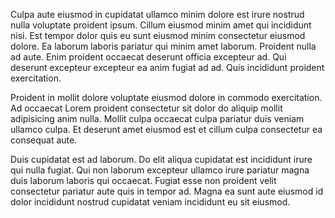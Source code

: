 Culpa aute eiusmod in cupidatat ullamco minim dolore est irure nostrud nulla voluptate proident ipsum. Cillum eiusmod minim amet qui incididunt nisi. Est tempor dolor quis eu sunt eiusmod minim consectetur eiusmod dolore. Ea laborum laboris pariatur qui minim amet laborum. Proident nulla ad aute. Enim proident occaecat deserunt officia excepteur ad. Qui deserunt excepteur excepteur ea anim fugiat ad ad. Quis incididunt proident exercitation.

Proident in mollit dolore voluptate eiusmod dolore in commodo exercitation. Ad occaecat Lorem proident consectetur sit dolor do aliquip mollit adipisicing anim nulla. Mollit culpa occaecat culpa pariatur duis veniam ullamco culpa. Et deserunt amet eiusmod est et cillum culpa consectetur ea consequat aute.

Duis cupidatat est ad laborum. Do elit aliqua cupidatat est incididunt irure qui nulla fugiat. Qui non laborum excepteur ullamco irure pariatur magna duis laborum laboris qui occaecat. Fugiat esse non proident velit consectetur pariatur aute quis in tempor ad. Magna ea sunt aute eiusmod id dolor incididunt nostrud cupidatat veniam incididunt eu sit eiusmod.
